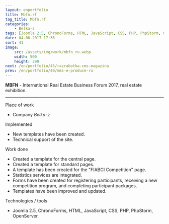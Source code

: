 ```yaml
---
layout: enportfolio
title: Mbfn.rf
tag_title: Mbfn.rf
categories:
    - Belka-z
tags: [Joomla 2.5, ChronoForms, HTML, JavaScript, CSS, PHP, PhpStorm, OpenServer]
date: 04.06.2017 17:36
sort: 41
image: 
    src: /assets/img/work/mbfn_ru.webp 
    width: 500
    height: 399
next: /en/portfolio/43/razrabotka-cms-magazina
prev: /en/portfolio/40/mms-e-produce-ru
---
```


**MBFN** - International Real Estate Business Forum 2017, real estate exhibition.

---

Place of work

* Company _Belka-z_

Implemented

* New templates have been created.
* Technical support of the site.

Work done

* Created a template for the central page.
* Created a template for standard pages.
* A template has been created for the "FIABCI Competition" page.
* Statistics services are integrated.
* Forms have been created for registering participants, receiving a new competition program, and completing participant packages.
* Templates have been improved and updated.

Technologies / tools

* Joomla 2.5, ChronoForms, HTML, JavaScript, CSS, PHP, PhpStorm, OpenServer.
